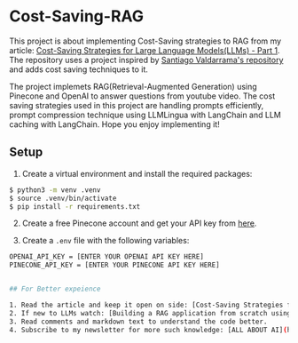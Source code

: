 # Cost-Saving-RAG

This project is about implementing Cost-Saving strategies to RAG from my article: [Cost-Saving Strategies for Large Language Models(LLMs) - Part 1](https://www.linkedin.com/pulse/cost-reduction-strategies-large-language-modelsllms-mahima-chhagani-7642c/?trackingId=8aTtDQ1kRB%2BgVayei%2FdPaA%3D%3D). The repository uses a project inspired by [Santiago Valdarrama's repository](https://github.com/svpino/youtube-rag) and adds cost saving techniques to it.

The project implemets RAG(Retrieval-Augmented Generation) using Pinecone and OpenAI to answer questions from youtube video. The cost saving strategies used in this project are handling prompts efficiently, prompt compression technique using LLMLingua with LangChain and LLM caching with LangChain. Hope you enjoy implementing it!

## Setup

1. Create a virtual environment and install the required packages:

```bash
$ python3 -m venv .venv
$ source .venv/bin/activate
$ pip install -r requirements.txt
```

2. Create a free Pinecone account and get your API key from [here](https://www.pinecone.io/).

3. Create a `.env` file with the following variables:

```bash
OPENAI_API_KEY = [ENTER YOUR OPENAI API KEY HERE]
PINECONE_API_KEY = [ENTER YOUR PINECONE API KEY HERE]


## For Better expeience

1. Read the article and keep it open on side: [Cost-Saving Strategies for Large Language Models(LLMs) - Part 1](https://www.linkedin.com/pulse/cost-reduction-strategies-large-language-modelsllms-mahima-chhagani-7642c/?trackingId=8aTtDQ1kRB%2BgVayei%2FdPaA%3D%3D).
2. If new to LLMs watch: [Building a RAG application from scratch using Python, LangChain, and the OpenAI API](https://www.youtube.com/watch?v=BrsocJb-fAo).
3. Read comments and markdown text to understand the code better.
4. Subscribe to my newsletter for more such knowledge: [ALL ABOUT AI](https://www.linkedin.com/build-relation/newsletter-follow?entityUrn=7165846835213914112).
